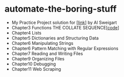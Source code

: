# automate-the-boring-stuff

- My Practice Project solution for <AUTOMATE THE BORING STUFF WITH PYTHON> [[link](https://automatetheboringstuff.com/)] by Al Sweigart
- Chapter3 Functions THE COLLATE SEQUENCE[[code](https://github.com/swchoi0102/automate-the-boring-stuff/blob/master/chapter3/collatz.py)]
- Chapter4 Lists 
- Chapter5 Dictionaries and Structuring Data
- Chapter6 Manipulating Strings
- Chapter6 Pattern Matching with Regular Expressions
- Chapter7 Reading and Writing Files
- Chapter9 Organizing Files
- Chapter10 Debugging
- Chapter11 Web Scraping
